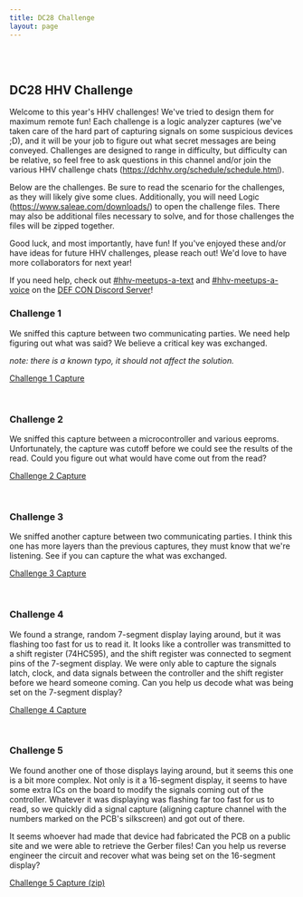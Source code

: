 ```yaml
---
title: DC28 Challenge
layout: page
---
```


<br/>
<br/>

## DC28 HHV Challenge
Welcome to this year's HHV challenges! We've tried to design them for maximum remote fun! Each challenge is a logic analyzer captures (we've taken care of the hard part of capturing signals on some suspicious devices ;D), and it will be your job to figure out what secret messages are being conveyed. Challenges are designed to range in difficulty, but difficulty can be relative, so feel free to ask questions in this channel and/or join the various HHV challenge chats (https://dchhv.org/schedule/schedule.html).

Below are the challenges. Be sure to read the scenario for the challenges, as they will likely give some clues. Additionally, you will need Logic (https://www.saleae.com/downloads/) to open the challenge files. There may also be additional files necessary to solve, and for those challenges the files will be zipped together.

Good luck, and most importantly, have fun! If you've enjoyed these and/or have ideas for future HHV challenges, please reach out! We'd love to have more collaborators for next year!

If you need help, check out [#hhv-meetups-a-text](https://discord.com/channels/708208267699945503/739567085004521533) and [#hhv-meetups-a-voice](https://discord.com/channels/708208267699945503/739571117756383333) on the [DEF CON Discord Server](https://discord.gg/DEFCON)!

### Challenge 1
We sniffed this capture between two communicating parties. We need help figuring out what was said? We believe a critical key was exchanged.

_note: there is a known typo, it should not affect the solution._

[Challenge 1 Capture](/assets/challenge/challenge1.logicdata)

<br>

### Challenge 2
We sniffed this capture between a microcontroller and various eeproms. Unfortunately, the capture was cutoff before we could see the results of the read. Could you figure out what would have come out from the read?

[Challenge 2 Capture](/assets/challenge/challenge2.logicdata)

<br>

### Challenge 3
We sniffed another capture between two communicating parties. I think this one has more layers than the previous captures, they must know that we're listening. See if you can capture the what was exchanged.

[Challenge 3 Capture](/assets/challenge/challenge3.logicdata)

<br>

### Challenge 4
We found a strange, random 7-segment display laying around, but it was flashing too fast for us to read it. It looks like a controller was transmitted to a shift register (74HC595), and the shift register was connected to segment pins of the 7-segment display. We were only able to capture the signals latch, clock, and data signals between the controller and the shift register before we heard someone coming. Can you help us decode what was being set on the 7-segment display?

[Challenge 4 Capture](/assets/challenge/challenge4.logicdata)

<br>

### Challenge 5
We found another one of those displays laying around, but it seems this one is a bit more complex. Not only is it a 16-segment display, it seems to have some extra ICs on the board to modify the signals coming out of the controller. Whatever it was displaying was flashing far too fast for us to read, so we quickly did a signal capture (aligning capture channel with the numbers marked on the PCB's silkscreen) and got out of there.

It seems whoever had made that device had fabricated the PCB on a public site and we were able to retrieve the Gerber files! Can you help us reverse engineer the circuit and recover what was being set on the 16-segment display?

[Challenge 5 Capture (zip)](/assets/challenge/challenge5.zip)
